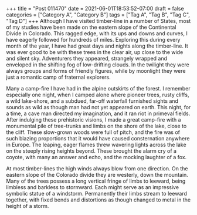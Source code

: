 +++
title = "Post 011470"
date = 2021-06-01T18:53:52-07:00
draft = false
categories = ["Category A", "Category B"]
tags = ["Tag A", "Tag B", "Tag C", "Tag D"]
+++
Although I have visited timber-line in a number of States, most of my studies have been made on the eastern slope of the Continental Divide in Colorado. This ragged edge, with its ups and downs and curves, I have eagerly followed for hundreds of miles. Exploring this during every month of the year, I have had great days and nights along the timber-line. It was ever good to be with these trees in the clear air, up close to the wide and silent sky. Adventurers they appeared, strangely wrapped and enveloped in the shifting fog of low-drifting clouds. In the twilight they were always groups and forms of friendly figures, while by moonlight they were just a romantic camp of fraternal explorers.

Many a camp-fire I have had in the alpine outskirts of the forest. I remember especially one night, when I camped alone where pioneer trees, rusty cliffs, a wild lake-shore, and a subdued, far-off waterfall furnished sights and sounds as wild as though man had not yet appeared on earth. This night, for a time, a cave man directed my imagination, and it ran riot in primeval fields. After indulging these prehistoric visions, I made a great camp-fire with a monumental pile of tree-trunks and limbs on the shore of the lake, close to the cliff. These slow-grown woods were full of pitch, and the fire was of such blazing proportions that it would have caused consternation anywhere in Europe. The leaping, eager flames threw wavering lights across the lake on the steeply rising heights beyond. These brought the alarm cry of a coyote, with many an answer and echo, and the mocking laughter of a fox.

At most timber-lines the high winds always blow from one direction. On the eastern slope of the Colorado divide they are westerly, down the mountain. Many of the trees possess a long vertical fringe of limbs to leeward, being limbless and barkless to stormward. Each might serve as an impressive symbolic statue of a windstorm. Permanently their limbs stream to leeward together, with fixed bends and distortions as though changed to metal in the height of a storm.
